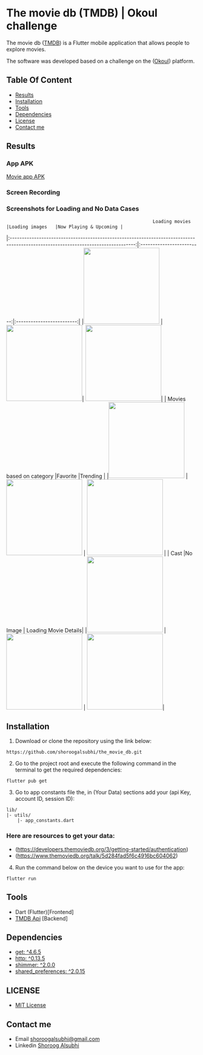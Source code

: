 # The movie db (TMDB) | Okoul challenge

The movie db ([TMDB](https://www.themoviedb.org/)) is a Flutter mobile application that allows people to explore movies.

The software was developed based on a challenge on the ([Okoul](https://www.okoul.com/challenges/Movie%20App%20%F0%9F%8E%A5)) platform.

## Table Of Content
  - [Results](#results)
  - [Installation](#installation)
  - [Tools](#tools)
  - [Dependencies](#dependencies)
  - [License](#license)
  - [Contact me](#contact-me)

## Results
### App APK
[Movie app APK](https://github.com/shoroogalsubhi/the_movie_db/tree/main/GitHub%20folder/APK)
### Screen Recording
### Screenshots for Loading and No Data Cases

                                                          Loading movies                                                           |Loading images   |Now Playing & Upcoming |
|:---------------------------------------------------------------------------------------------------------------------------------:|:-------------------------:|:-------------------------:|
     |<img src="https://github.com/shoroogalsubhi/the_movie_db/blob/main/GitHub%20folder/screenshots/loading.png" width="200">      | <img src="https://github.com/shoroogalsubhi/the_movie_db/blob/main/GitHub%20folder/screenshots/loading%20image.png" width="200">| <img src="https://github.com/shoroogalsubhi/the_movie_db/blob/main/GitHub%20folder/screenshots/now%20playing%20and%20upcoming.png" width="200">|
                                                    | Movies based on category                                                      |Favorite     |Trending   |
 |<img src="https://github.com/shoroogalsubhi/the_movie_db/blob/main/GitHub%20folder/screenshots/movie%20category.png" width="200"> | <img src="https://github.com/shoroogalsubhi/the_movie_db/blob/main/GitHub%20folder/screenshots/favorite.png" width="200"> | <img src="https://github.com/shoroogalsubhi/the_movie_db/blob/main/GitHub%20folder/screenshots/trending.png" width="200"> |
|                                                               Cast                                                                |No Image   | Loading Movie Details|
       |<img src="https://github.com/shoroogalsubhi/the_movie_db/blob/main/GitHub%20folder/screenshots/cast.png" width="200">       | <img src="https://github.com/shoroogalsubhi/the_movie_db/blob/main/GitHub%20folder/screenshots/no%20image.png" width="200">  | <img src="https://github.com/shoroogalsubhi/the_movie_db/blob/main/GitHub%20folder/screenshots/loading%20movie%20details.png" width="200">|


## Installation

1. Download or clone the repository using the link below:
```
https://github.com/shoroogalsubhi/the_movie_db.git
```

2. Go to the project root and execute the following command in the terminal to get the required dependencies:
```
flutter pub get
```

3. Go to app constants file the, in (Your Data) sections add your (api Key, account ID, session ID):
```
lib/
|- utils/
    |- app_constants.dart
```
### Here are resources to get your data:
- (https://developers.themoviedb.org/3/getting-started/authentication)
- (https://www.themoviedb.org/talk/5d284fad5f6c4916bc604062)

4. Run the command below on the device you want to use for the app:
```
flutter run
```
## Tools
- Dart (Flutter)[Frontend]
- [TMDB Api](https://developers.themoviedb.org/3) [Backend]

## Dependencies
 - [get: ^4.6.5](https://pub.dev/packages/get)
 - [http: ^0.13.5](https://pub.dev/packages/http)
 - [shimmer: ^2.0.0](https://pub.dev/packages/shimmer)
 - [shared_preferences: ^2.0.15](https://pub.dev/packages/shared_preferences)
 
 ## LICENSE
 - [MIT License](https://github.com/shoroogalsubhi/the_movie_db/blob/main/LICENSE)

## Contact me
   - Email shoroogalsubhi@gmail.com
   - Linkedin [Shoroog Alsubhi](https://www.linkedin.com/in/shoroogalsubhi/)
   

